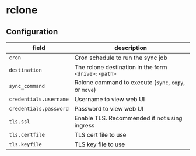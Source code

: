 # rclone

## Configuration

|field|description|
|---|---|
|`cron`|Cron schedule to run the sync job|
|`destination`|The rclone destination in the form `<drive>:<path>`|
|`sync_command`|Rclone command to execute (`sync`, `copy`, or `move`)|
|`credentials.username`|Username to view web UI|
|`credentials.password`|Password to view web UI|
|`tls.ssl`|Enable TLS. Recommended if not using ingress|
|`tls.certfile`|TLS cert file to use|
|`tls.keyfile`|TLS key file to use|

